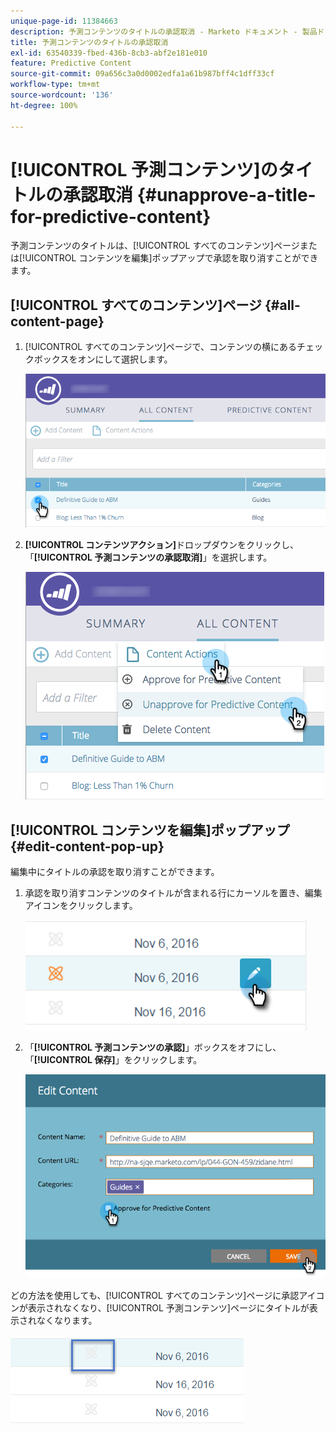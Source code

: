 ```yaml
---
unique-page-id: 11384663
description: 予測コンテンツのタイトルの承認取消 - Marketo ドキュメント - 製品ドキュメント
title: 予測コンテンツのタイトルの承認取消
exl-id: 63540339-fbed-436b-8cb3-abf2e181e010
feature: Predictive Content
source-git-commit: 09a656c3a0d0002edfa1a61b987bff4c1dff33cf
workflow-type: tm+mt
source-wordcount: '136'
ht-degree: 100%

---
```


# [!UICONTROL 予測コンテンツ]のタイトルの承認取消 {#unapprove-a-title-for-predictive-content}

予測コンテンツのタイトルは、[!UICONTROL すべてのコンテンツ]ページまたは[!UICONTROL コンテンツを編集]ポップアップで承認を取り消すことができます。

## [!UICONTROL すべてのコンテンツ]ページ {#all-content-page}

1. [!UICONTROL すべてのコンテンツ]ページで、コンテンツの横にあるチェックボックスをオンにして選択します。

   ![](assets/image2017-10-3-9-3a18-3a38.png)

1. **[!UICONTROL コンテンツアクション]**&#x200B;ドロップダウンをクリックし、「**[!UICONTROL 予測コンテンツの承認取消]**」を選択します。

   ![](assets/image2017-10-3-9-3a19-3a20.png)

## [!UICONTROL コンテンツを編集]ポップアップ {#edit-content-pop-up}

編集中にタイトルの承認を取り消すことができます。

1. 承認を取り消すコンテンツのタイトルが含まれる行にカーソルを置き、編集アイコンをクリックします。

   ![](assets/click-icon-hand.png)

1. 「**[!UICONTROL 予測コンテンツの承認]**」ボックスをオフにし、「**[!UICONTROL 保存]**」をクリックします。

   ![](assets/image2017-10-3-9-3a20-3a17.png)

どの方法を使用しても、[!UICONTROL すべてのコンテンツ]ページに承認アイコンが表示されなくなり、[!UICONTROL 予測コンテンツ]ページにタイトルが表示されなくなります。

![](assets/unapprove-content-no-icon.png)

